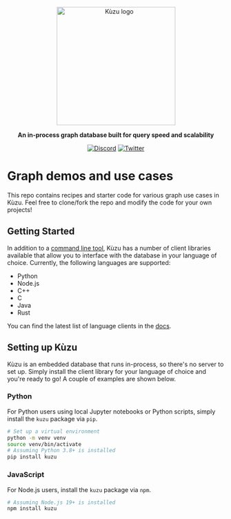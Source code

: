 <div align="center">
<p align="center">

<img width="275" alt="Kùzu logo" src="https://kuzudb.com/img/kuzu-logo.png">

**An in-process graph database built for query speed and scalability**

[![Discord](https://img.shields.io/badge/Discord-%235865F2.svg?style=for-the-badge&logo=discord&logoColor=white)](https://discord.gg/VtX2gw9Rug)
[![Twitter](https://img.shields.io/badge/Twitter-%231DA1F2.svg?style=for-the-badge&logo=Twitter&logoColor=white)](https://twitter.com/kuzudb)
</p>

</div>

# Graph demos and use cases

This repo contains recipes and starter code for various graph use cases in Kùzu. Feel free to clone/fork the repo and modify the code for your own projects!

## Getting Started

In addition to a [command line tool](https://kuzudb.com/docusaurus/getting-started/cli), Kùzu has a number of client libraries available that allow you to interface with the database in your language of choice. Currently, the following languages are supported:

- Python
- Node.js
- C++
- C
- Java
- Rust

You can find the latest list of language clients in the [docs](https://docs.kuzudb.com/client-apis/).

## Setting up Kùzu

Kùzu is an embedded database that runs in-process, so there's no server to set up. Simply install the client library for your language of choice and you're ready to go! A couple of examples are shown below.

### Python

For Python users using local Jupyter notebooks or Python scripts, simply install the `kuzu` package via `pip`.

```bash
# Set up a virtual environment
python -m venv venv
source venv/bin/activate
# Assuming Python 3.8+ is installed
pip install kuzu
```

### JavaScript

For Node.js users, install the `kuzu` package via `npm`.

```bash
# Assuming Node.js 19+ is installed
npm install kuzu
```
